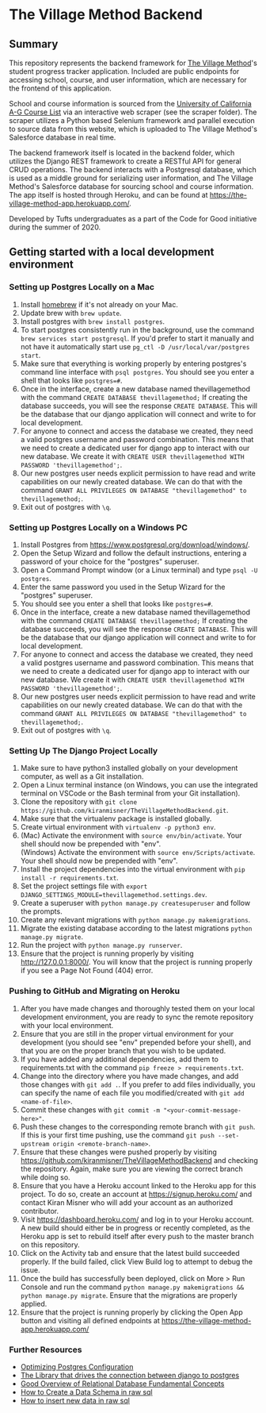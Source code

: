 # The Village Method Backend 

## Summary

This repository represents the backend framework for [The Village Method](https://thevillagemethod.org/)'s student progress tracker application. Included are public endpoints for accessing school, course, and user information, which are necessary for the frontend of this application.

School and course information is sourced from the [University of California A-G Course List](https://hs-articulation.ucop.edu/agcourselist) via an interactive web scraper (see the scraper folder). The scraper utilizes a Python based Selenium framework and parallel execution to source data from this website, which is uploaded to The Village Method's Salesforce database in real time.

The backend framework itself is located in the backend folder, which utilizes the Django REST framework to create a RESTful API for general CRUD operations. The backend interacts with a Postgresql database, which is used as a middle ground for serializing user information, and The Village Method's Salesforce database for sourcing school and course information. The app itself is hosted through Heroku, and can be found at https://the-village-method-app.herokuapp.com/.

Developed by Tufts undergraduates as a part of the Code for Good initiative during the summer of 2020.

## Getting started with a local development environment 

### Setting up Postgres Locally on a Mac

1. Install [homebrew](https://brew.sh/) if it's not already on your Mac.
2. Update brew with `brew update`.
3. Install postgres with `brew install postgres`.
4. To start postgres consistently run in the background, use the command `brew services start postgresql`. If you'd prefer to start it manually and not have it automatically start use `pg_ctl -D /usr/local/var/postgres start`.
5. Make sure that everything is working properly by entering postgres's command line interface with `psql postgres`. You should see you enter a shell that looks like `postgres=#`.
6. Once in the interface, create a new database named thevillagemethod with the command `CREATE DATABASE thevillagemethod;` If creating the database succeeds, you will see the response `CREATE DATABASE`. This will be the database that our django application will connect and write to for local development. 
7. For anyone to connect and access the database we created, they need a valid postgres username and password combination. This means that we need to create a dedicated user for django app to interact with our new database. We create it with  `CREATE USER thevillagemethod WITH PASSWORD 'thevillagemethod';`.
8. Our new postgres user needs explicit permission to have read and write capabilities on our newly created database. We can do that with the command `GRANT ALL PRIVILEGES ON DATABASE "thevillagemethod" to thevillagemethod;`.  
9. Exit out of postgres with `\q`.

### Setting up Postgres Locally on a Windows PC

1. Install Postgres from https://www.postgresql.org/download/windows/.
2. Open the Setup Wizard and follow the default instructions, entering a password of your choice for the "postgres" superuser.
3. Open a Command Prompt window (or a Linux terminal) and type `psql -U postgres`.
4. Enter the same password you used in the Setup Wizard for the "postgres" superuser.
5. You should see you enter a shell that looks like `postgres=#`.
6. Once in the interface, create a new database named thevillagemethod with the command `CREATE DATABASE thevillagemethod;` If creating the database succeeds, you will see the response `CREATE DATABASE`. This will be the database that our django application will connect and write to for local development.
7. For anyone to connect and access the database we created, they need a valid postgres username and password combination. This means that we need to create a dedicated user for django app to interact with our new database. We create it with  `CREATE USER thevillagemethod WITH PASSWORD 'thevillagemethod';`.
8. Our new postgres user needs explicit permission to have read and write capabilities on our newly created database. We can do that with the command `GRANT ALL PRIVILEGES ON DATABASE "thevillagemethod" to thevillagemethod;`.  
9. Exit out of postgres with `\q`.

### Setting Up The Django Project Locally 
1. Make sure to have python3 installed globally on your development computer, as well as a Git installation.
2. Open a Linux terminal instance (on Windows, you can use the integrated terminal on VSCode or the Bash terminal from your Git installation).
3. Clone the repository with `git clone https://github.com/kiranmisner/TheVillageMethodBackend.git`.
4. Make sure that the virtualenv package is installed globally.
5. Create virtual environment with `virtualenv -p python3 env`.
6. (Mac) Activate the environment with `source env/bin/activate`. Your shell should now be prepended with "env".  
   (Windows) Activate the environment with `source env/Scripts/activate`. Your shell should now be prepended with "env".
7. Install the project dependencies into the virtual environment with `pip install -r requirements.txt`.
8. Set the project settings file with `export DJANGO_SETTINGS_MODULE=thevillagemethod.settings.dev`.
9. Create a superuser with `python manage.py createsuperuser` and follow the prompts.
10. Create any relevant migrations with `python manage.py makemigrations`.
11. Migrate the existing database according to the latest migrations `python manage.py migrate`.
12. Run the project with `python manage.py runserver`.
13. Ensure that the project is running properly by visiting http://127.0.0.1:8000/. You will know that the project is running properly if you see a Page Not Found (404) error.

### Pushing to GitHub and Migrating on Heroku
1. After you have made changes and thoroughly tested them on your local development environment, you are ready to sync the remote repository with your local environment.
2. Ensure that you are still in the proper virtual environment for your development (you should see "env" prepended before your shell), and that you are on the proper branch that you wish to be updated.
3. If you have added any additional dependencies, add them to requirements.txt with the command `pip freeze > requirements.txt`.
4. Change into the directory where you have made changes, and add those changes with `git add .`. If you prefer to add files individually, you can specify the name of each file you modified/created with `git add <name-of-file>`.
5. Commit these changes with `git commit -m "<your-commit-message-here>"`.
6. Push these changes to the corresponding remote branch with `git push`. If this is your first time pushing, use the command `git push --set-upstream origin <remote-branch-name>`.
7. Ensure that these changes were pushed properly by visiting https://github.com/kiranmisner/TheVillageMethodBackend and checking the repository. Again, make sure you are viewing the correct branch while doing so.
8. Ensure that you have a Heroku account linked to the Heroku app for this project. To do so, create an account at https://signup.heroku.com/ and contact Kiran Misner who will add your account as an authorized contributor.
9. Visit https://dashboard.heroku.com/ and log in to your Heroku account. A new build should either be in progress or recently completed, as the Heroku app is set to rebuild itself after every push to the master branch on this repository.
10. Click on the Activity tab and ensure that the latest build succeeded properly. If the build failed, click View Build log to attempt to debug the issue.
11. Once the build has successfully been deployed, click on More > Run Console and run the command `python manage.py makemigrations && python manage.py migrate`. Ensure that the migrations are properly applied.
12. Ensure that the project is running properly by clicking the Open App button and visiting all defined endpoints at https://the-village-method-app.herokuapp.com/


### Further Resources

* [Optimizing Postgres Configuration](https://docs.djangoproject.com/en/2.1/ref/databases/#optimizing-postgresql-s-configuration)
* [The Library that drives the connection between django to postgres](http://initd.org/psycopg/docs/install.html)
* [Good Overview of Relational Database Fundamental Concepts](https://www.postgresql.org/docs/8.4/static/tutorial-concepts.html)
* [How to Create a Data Schema in raw sql](https://www.postgresql.org/docs/8.4/static/tutorial-table.html)
* [How to insert new data in raw sql](https://www.postgresql.org/docs/8.4/static/tutorial-populate.html)
